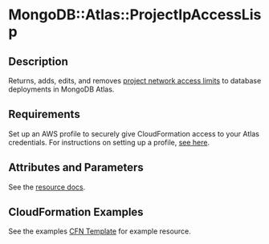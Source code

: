 # MongoDB::Atlas::ProjectIpAccessLisp

## Description
Returns, adds, edits, and removes [project network access limits](https://www.mongodb.com/docs/atlas/reference/api-resources-spec/#tag/Project-IP-Access-List) to database deployments in MongoDB Atlas.

## Requirements

Set up an AWS profile to securely give CloudFormation access to your Atlas credentials.
For instructions on setting up a profile, [see here](/README.md#mongodb-atlas-api-keys-credential-management).

## Attributes and Parameters

See the [resource docs](./docs/README.md).

## CloudFormation Examples

See the examples [CFN Template](/examples/project-ip-access-list/project-ip-access-list.json) for example resource.

